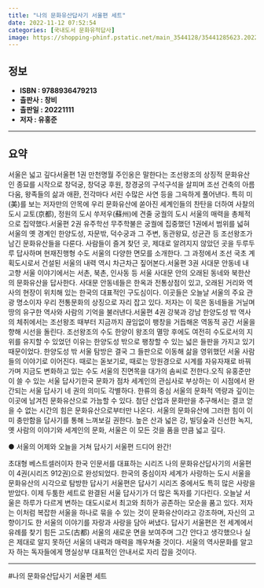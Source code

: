 ```yaml
---
title: "나의 문화유산답사기 서울편 세트"
date: 2022-11-12 07:52:54
categories: [국내도서 문화유적답사]
image: https://shopping-phinf.pstatic.net/main_3544128/35441285623.20221025180133.jpg
---
```


## **정보**

- **ISBN : 9788936479213**
- **출판사 : 창비**
- **출판일 : 20221111**
- **저자 : 유홍준**

------



## **요약**

서울은 넓고 깊다서울편 1권 만천명월 주인옹은 말한다는 조선왕조의 상징적 문화유산인 종묘를 시작으로 창덕궁, 창덕궁 후원, 창경궁의 구석구석을 살피며 조선 건축의 아름다움, 왕족들의 삶과 애환, 전각마다 서린 수많은 사연 등을 그윽하게 풀어낸다. 특히 미(美)를 보는 저자만의 안목에 우리 문화유산에 쏟아진 세계인들의 찬탄을 더하여 사찰의 도시 교토(京都), 정원의 도시 쑤저우(蘇州)에 견줄 궁궐의 도시 서울의 매력을 총체적으로 집약했다.서울편 2권 유주학선 무주학불은 궁궐에 집중했던 1권에서 범위를 넓혀 서울의 옛 경계인 한양도성, 자문밖, 덕수궁과 그 주변, 동관왕묘, 성균관 등 조선왕조가 남긴 문화유산들을 다룬다. 사람들이 즐겨 찾던 곳, 제대로 알려지지 않았던 곳을 두루두루 답사하며 현재진행형 수도 서울의 다양한 면모를 소개한다. 그 과정에서 조선 국초 계획도시로서 건설된 서울의 내력 역시 차근차근 짚어본다.서울편 3권 사대문 안동네 내 고향 서울 이야기에서는 서촌, 북촌, 인사동 등 서울 사대문 안의 오래된 동네와 북한산의 문화유산을 답사한다. 사대문 안동네들은 한옥과 전통상점이 있고, 오래된 거리와 역사의 현장이 위치해 있는 한국의 대표적인 구도심이다. 이곳들은 오늘날 서울의 주요 관광 명소이자 우리 전통문화의 상징으로 자리 잡고 있다. 저자는 이 묵은 동네들을 거닐며 땅의 유구한 역사와 사람의 기억을 불러낸다.서울편 4권 강북과 강남 한양도성 밖 역사의 체취에서는 조선왕조 때부터 지금까지 끊임없이 팽창을 거듭해온 역동적 공간 서울을 향해 시선을 돌린다. 조선왕조의 수도 한양이 왕조의 멸망 후에도 여전히 수도로서의 지위를 유지할 수 있었던 이유는 한양도성 밖으로 팽창할 수 있는 넓은 들판을 가지고 있기 때문이었다. 한양도성 밖 서울 탐방은 결국 그 들판으로 이동해 삶을 영위했던 서울 사람들의 이야기로 이어진다. 때로는 돋보기로, 때로는 망원경으로 시계를 자유자재로 바꿔가며 지금도 변화하고 있는 수도 서울의 진면목을 대가의 솜씨로 전한다.오직 유홍준만이 쓸 수 있는 서울 답사기한국 문화가 점차 세계인의 관심사로 부상하는 이 시점에서 완간되는 서울 답사기 네 권의 의미도 각별하다. 한류의 중심 서울의 문화적 역량과 깊이는 이곳에 남겨진 문화유산으로 가늠할 수 있다. 첨단 산업과 문화만을 추구해서는 결코 얻을 수 없는 시간의 힘은 문화유산으로부터만 나온다. 서울의 문화유산에 그러한 힘이 이미 충만함을 답사기를 통해 느껴보길 권한다. 높은 산과 넓은 강, 빌딩숲과 신선한 녹지, 옛 사람의 이야기와 세계인의 문화, 서울은 이 모든 것을 품을 만큼 넓고 깊다.

● 서울의 어제와 오늘을 거쳐
답사기 서울편 드디어 완간!

초대형 베스트셀러이자 한국 인문서를 대표하는 시리즈 나의 문화유산답사기의 서울편이 4권(시리즈 912권)으로 완성되었다. 한국의 중심이자 세계가 사랑하는 도시 서울을 문화유산의 시각으로 탐방한 답사기 서울편은 답사기 시리즈 중에서도 특히 많은 사랑을 받았다. 이제 두툼한 세트로 완결된 서울 답사기가 더 많은 독자를 기다린다.
오늘날 서울은 하루가 다르게 변하는 대도시로서 최고와 최하가 공존하는 모순을 품고 있다. 저자는 이처럼 복잡한 서울을 하나로 묶을 수 있는 것이 문화유산이라고 강조하며, 자신의 고향이기도 한 서울의 이야기를 자랑과 사랑을 담아 써냈다. 답사기 서울편은 전 세계에서 유례를 찾기 힘든 고도(古都) 서울의 새로운 면을 보여주며 그간 안다고 생각했으나 실은 제대로 알지 못하던 서울의 내력과 매력을 깨우쳐줄 것이다. 서울의 역사문화를 알고자 하는 독자들에게 명실상부 대표적인 안내서로 자리 잡을 것이다.



------

#나의 문화유산답사기 서울편 세트


